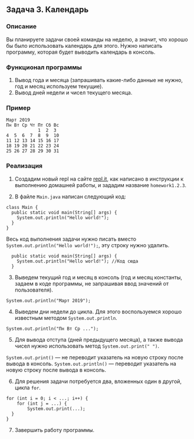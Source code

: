 ## Задача 3. Календарь

### Описание
Вы планируете задачи своей команды на неделю, а значит, что хорошо бы было использовать календарь для этого. Нужно написать программу, которая будет выводить календарь в консоль.

### Функционал программы
1. Вывод года и месяца (запрашивать какие-либо данные не нужно, год и месяц используем текущие).
2. Вывод дней недели и чисел текущего месяца.

### Пример
```
Март 2019
Пн Вт Ср Чт Пт Сб Вс
            1  2  3
4  5  6  7  8  9  10
11 12 13 14 15 16 17
18 19 20 21 22 23 24
25 26 27 28 29 30 31
```
### Реализация
1. Создадим новый repl на сайте [repl.it](https://repl.it/repls), как написано в инструкции к выполнению домашней работы, и зададим название `homework1.2.3`.

2. В файле `Main.java` написан следующий код:

```
class Main {
  public static void main(String[] args) {
    System.out.println("Hello world!");
  }
}
``` 

Весь код выполнения задачи нужно писать вместо `System.out.println("Hello world!");`, эту строку нужно удалить.

```
  public static void main(String[] args) {
    System.out.println("Hello world!"); //Код сюда
  }
```

3. Выведем текущий год и месяц в консоль (год и месяц константы, задаем в коде программы, не запрашивая ввод значений от пользователя).

```
System.out.println("Март 2019");
```

4. Выведем дни недели до цикла. Для этого воспользуемся хорошо известным методом `System.out.println`.

```
System.out.println("Пн Вт Ср ...");
```

5. Для вывода отступа (дней предыдущего месяца), а также вывода чисел нужно использовать метод `System.out.print(" ")`.

`System.out.print()` — не переводит указатель на новую строку после вывода в консоль.
`System.out.println()` — переводит указатель на новую строку после вывода в консоль. 

6. Для решения задачи потребуется два, вложенных один в другой, цикла `for`.

```
for (int i = 0; i < ...; i++) {
    for (int j = ...) {
        System.out.print(...);  
  }
}
```

7. Завершить работу программы.
